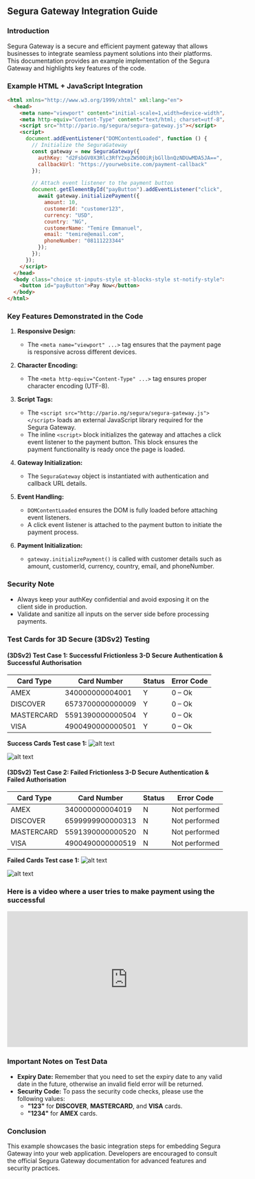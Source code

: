 ## Segura Gateway Integration Guide

### Introduction
Segura Gateway is a secure and efficient payment gateway that allows businesses to integrate seamless payment solutions into their platforms. This documentation provides an example implementation of the Segura Gateway and highlights key features of the code.

### Example HTML + JavaScript Integration
```html
<html xmlns="http://www.w3.org/1999/xhtml" xml:lang="en">
  <head>
    <meta name="viewport" content="initial-scale=1,width=device-width"/>
    <meta http-equiv="Content-Type" content="text/html; charset=utf-8"/>
    <script src="http://pario.ng/segura/segura-gateway.js"></script>
    <script>
      document.addEventListener("DOMContentLoaded", function () {
        // Initialize the SeguraGateway
        const gateway = new SeguraGateway({
          authKey: "d2FsbGV0X3Rlc3RfY2xpZW50OiRjbGllbnQzNDUwMDA5JA==",
          callbackUrl: "https://yourwebsite.com/payment-callback"
        });

        // Attach event listener to the payment button
        document.getElementById("payButton").addEventListener("click", async function () {
          await gateway.initializePayment({
            amount: 10,
            customerId: "customer123",
            currency: "USD",
            country: "NG", 
            customerName: "Temire Emmanuel", 
            email: "temire@email.com", 
            phoneNumber: "08111223344"
          });
        });
      });
    </script>
  </head>
  <body class="choice st-inputs-style st-blocks-style st-notify-style">
    <button id="payButton">Pay Now</button>
  </body>
</html>
```

### Key Features Demonstrated in the Code
1. **Responsive Design:**
   - The `<meta name="viewport" ...>` tag ensures that the payment page is responsive across different devices.

2. **Character Encoding:**
   - The `<meta http-equiv="Content-Type" ...>` tag ensures proper character encoding (UTF-8).

3. **Script Tags:**
   - The `<script src="http://pario.ng/segura/segura-gateway.js"></script>` loads an external JavaScript library required for the Segura Gateway. 
   - The inline `<script>` block initializes the gateway and attaches a click event listener to the payment button. This block ensures the payment functionality is ready once the page is loaded.

4. **Gateway Initialization:**
   - The `SeguraGateway` object is instantiated with authentication and callback URL details.

5. **Event Handling:**
   - `DOMContentLoaded` ensures the DOM is fully loaded before attaching event listeners.
   - A click event listener is attached to the payment button to initiate the payment process.

6. **Payment Initialization:**
   - `gateway.initializePayment()` is called with customer details such as amount, customerId, currency, country, email, and phoneNumber.

### Security Note
- Always keep your authKey confidential and avoid exposing it on the client side in production.
- Validate and sanitize all inputs on the server side before processing payments.

### Test Cards for 3D Secure (3DSv2) Testing
#### (3DSv2) Test Case 1: Successful Frictionless 3-D Secure Authentication & Successful Authorisation
| Card Type | Card Number          | Status | Error Code |
|-----------|-----------------------|---------|-------------|
| AMEX      | 340000000004001       | Y       | 0 – Ok      |
| DISCOVER  | 6573700000000009      | Y       | 0 – Ok      |
| MASTERCARD| 5591390000000504      | Y       | 0 – Ok      |
| VISA      | 4900490000000501      | Y       | 0 – Ok      |

 **Success Cards Test case 1:**
![alt text](image-1.png)

![alt text](image.png)


#### (3DSv2) Test Case 2: Failed Frictionless 3-D Secure Authentication & Failed Authorisation
| Card Type | Card Number          | Status | Error Code |
|-----------|-----------------------|---------|-------------|
| AMEX      | 340000000004019       | N       | Not performed |
| DISCOVER  | 6599999900000313      | N       | Not performed |
| MASTERCARD| 5591390000000520      | N       | Not performed |
| VISA      | 4900490000000519      | N       | Not performed |

 **Failed Cards Test case 1:**
![alt text](image-2.png)

![alt text](image-3.png)

### Here is a video where a user tries to make payment using the successful 

<iframe width="560" height="315" src="https://www.youtube.com/embed/rObbWc47aPM" title="Segura Gateway Integration Video" frameborder="0" allowfullscreen></iframe>




### Important Notes on Test Data
- **Expiry Date:** Remember that you need to set the expiry date to any valid date in the future, otherwise an invalid field error will be returned.
- **Security Code:** To pass the security code checks, please use the following values:
  - **"123"** for **DISCOVER**, **MASTERCARD**, and **VISA** cards.
  - **"1234"** for **AMEX** cards.


### Conclusion
This example showcases the basic integration steps for embedding Segura Gateway into your web application. Developers are encouraged to consult the official Segura Gateway documentation for advanced features and security practices.

